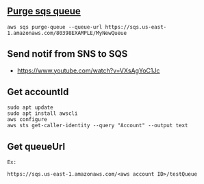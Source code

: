 ## [Purge sqs queue](https://docs.aws.amazon.com/cli/latest/reference/sqs/purge-queue.html)

```
aws sqs purge-queue --queue-url https://sqs.us-east-1.amazonaws.com/80398EXAMPLE/MyNewQueue
```

## Send notif from SNS to SQS

- https://www.youtube.com/watch?v=VXsAgYoC1Jc

## Get accountId

```shell
sudo apt update
sudo apt install awscli
aws configure
aws sts get-caller-identity --query "Account" --output text
```

## Get queueUrl

```shell
Ex:

https://sqs.us-east-1.amazonaws.com/<aws account ID>/testQueue
```